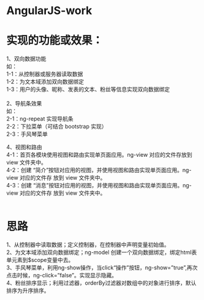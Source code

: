 # AngularJS-work


# 实现的功能或效果： </br>
1、双向数据功能</br>
如： </br>
1-1：从控制器或服务器读取数据 </br>
1-2：为文本域添加双向数据绑定 </br>
1-3：用户的头像、昵称、发表的文本、粉丝等信息实现双向数据绑定 </br>
</br>
2、导航条效果 </br>
如： </br>
2-1：ng-repeat 实现导航条 </br>
2-2：下拉菜单（可结合 bootstrap 实现） </br>
2-3：手风琴菜单</br>

4、视图和路由 </br>
4-1：首页各模块使用视图和路由实现单页面应用。ng-view 对应的文件存放到 view 文件夹中。 </br>
4-2：创建 “简介”按钮对应用的视图，并使用视图和路由实现单页面应用。ng-view 对应的文件存 放到 view 文件夹中。 </br> 
4-3：创建 “消息”按钮对应用的视图，并使用视图和路由实现单页面应用。ng-view 对应的文件存 放到 view 文件夹中。 </br>
</br>
# 思路</br>
1、从控制器中读取数据；定义控制器，在控制器中声明变量初始值。</br>
2、为文本域添加双向数据绑定；ng-model 创建一个双向数据绑定，绑定html表单元素到$scope变量中去。</br>
3、手风琴菜单，利用ng-show操作，当click“操作”按钮，ng-show=”true”,再次点击时候，ng-click=”false”。实现显示隐藏。</br>
4、粉丝排序显示；利用过滤器，orderBy过滤器对数组中的对象进行排序，默认排序为升序排序。</br>

